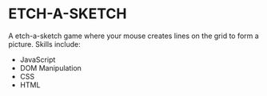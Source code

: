 # ETCH-A-SKETCH
A etch-a-sketch game where your mouse creates lines on the grid to form a picture.
Skills include:
- JavaScript
- DOM Manipulation
- CSS
- HTML
